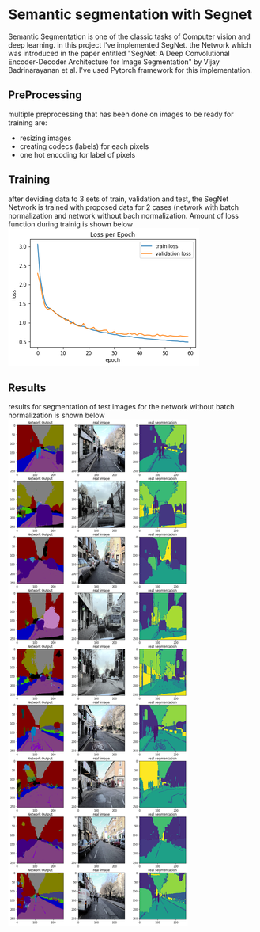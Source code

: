 # Semantic segmentation with Segnet

Semantic Segmentation is one of the classic tasks of Computer vision and deep learning. in this project I've implemented SegNet. the Network which was introduced in the paper entitled "SegNet: A Deep Convolutional Encoder-Decoder Architecture for Image Segmentation" by Vijay Badrinarayanan et al.
I've used Pytorch framework for this implementation.

## PreProcessing
multiple preprocessing that has been done on images to be ready for training are:
- resizing images
- creating codecs (labels) for each pixels
- one hot encoding for label of pixels


## Training
after deviding data to 3 sets of train, validation and test, the SegNet Network is trained with proposed data for 2 cases (network with batch normalization and network without bach normalization. Amount of loss function during trainig is shown below
![loss function during training](loss.png "loss of network during training")


## Results
results for segmentation of test images for the network without batch normalization is shown below
![output of network](output.png "output of network for segmentation")
